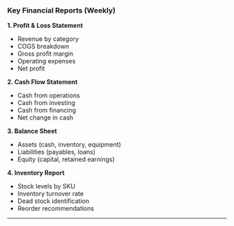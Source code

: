 ### Key Financial Reports (Weekly)

**1. Profit & Loss Statement**

- Revenue by category
- COGS breakdown
- Gross profit margin
- Operating expenses
- Net profit

**2. Cash Flow Statement**

- Cash from operations
- Cash from investing
- Cash from financing
- Net change in cash

**3. Balance Sheet**

- Assets (cash, inventory, equipment)
- Liabilities (payables, loans)
- Equity (capital, retained earnings)

**4. Inventory Report**

- Stock levels by SKU
- Inventory turnover rate
- Dead stock identification
- Reorder recommendations

---
